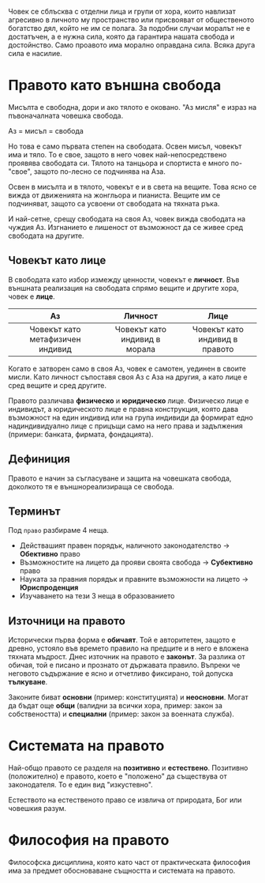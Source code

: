 Човек се сблъсква с отделни лица и групи от хора, които навлизат агресивно в личното
му пространство или присвояват от общественото богатство дял, който не им се полага.
За подобни случаи моралът не е достатъчен, а е нужна сила, която да гарантира
нашата свобода и достойнство. Само проавото има морално оправдана сила. Всяка друга
сила е насилие.

# Правото като външна свобода
Мисълта е свободна, дори и ако тялото е оковано. "Аз мисля" е израз на пъвоначалната
човешка свобода.

Аз = мисъл = свобода

Но това е само първата степен на свободата. Освен мисъл, човекът има и тяло. То е
свое, защото в него човек най-непосредствено проявява свободата си. Тялото на
танцьора и спортиста е много по-"свое", защото по-лесно се подчинява на Аза.

Освен в мисълта и в тялото, човекът е и в света на вещите. Това ясно се вижда от
движенията на жонгльора и пианиста. Вещите им се подчиняват, защото са усвоени
от свободата на тяхната ръка.

И най-сетне, срещу свободата на своя Аз, човек вижда свободата на чуждия Аз.
Изгнанието е лишеност от възможност да се живее сред свободата на другите.

## Човекът като лице
В свободата като избор измежду ценности, човекът е __личност__. Във външната
реализация на свободата спрямо вещите и другите хора, човек е __лице__.

| Аз  | Личност | Лице |
|:---:|:-:|:-:|
|Човекът като метафизичен индивид | Човекът като индивид в морала | Човекът като индивид в правото |

Когато е затворен само в своя Аз, човек е самотен, уединен в своите мисли.
Като личност съпоставя своя Аз с Аза на другия, а като лице е сред вещите и сред
другите.

Правото различава __физическо__ и __юридическо__ лице. Физическо лице е индивидът,
а юридическото лице е правна конструкция, която дава възможност на един индивид или
на група индивиди да формират едно надиндивидуално лице с прицъщи само на него
права и задължения (примери: банката, фирмата, фондацията).

## Дефиниция
Правото е начин за съгласуване и защита на човешката свобода, доколкото тя е
външнореализираща се свобода.

## Терминът
Под ```право``` разбираме 4 неща.

- Действашият правен порядък, наличното законодателство -> __Обективно__ право
- Възможностите на лицето да прояви своята свобода -> __Субективно__ право
- Науката за правния порядък и правните възможности на лицето -> __Юриспроденция__
- Изучаването на тези 3 неща в образованието

## Източници на правото
Исторически първа форма е __обичаят__. Той е авторитетен, защото е древно, устояло
във времето правило на предците и в него е вложена тяхната мъдрост. Днес източник
на правото е __законът__. За разлика от обичая, той е писано и прознато от държавата
правило. Въпреки че неговото съдържание е ясно и отчетливо фиксирано, той допуска
__тълкуване__.

Законите биват __основни__ (пример: конституцията) и __неосновни__. Могат да бъдат
още __общи__ (валидни за всички хора, пример: закон за собствеността) и __специални__
(пример: закон за военната служба).

# Системата на правото
Най-общо правото се разделя на __позитивно__ и __естествено__. Позитивно 
(положително) е правото, което е "положено" да съществува от законодателя. То е
един вид "изкустевно".

Естеството на естественото право се извлича от природата, Бог или човешкия разум.

# Философия на правото
Философска дисциплина, която като част от практическата философия има за предмет
обосноваване същността и системата на правото.